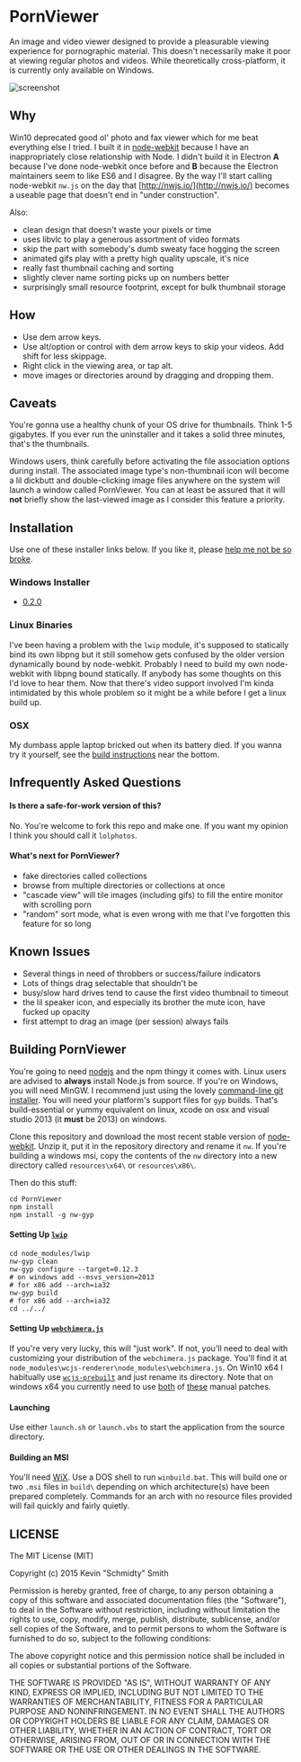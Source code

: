 # PornViewer
An image and video viewer designed to provide a pleasurable viewing experience for pornographic
material. This doesn't necessarily make it poor at viewing regular photos and videos. While
theoretically cross-platform, it is currently only available on Windows.

![screenshot](http://i.imgur.com/MVzG6xH.jpg)

## Why
Win10 deprecated good ol' photo and fax viewer which for me beat everything else I tried. I built it
in [node-webkit](https://github.com/nwjs/nw.js/) because I have an inappropriately close
relationship with Node. I didn't build it in Electron **A** because I've done node-webkit once before
and **B** because the Electron maintainers seem to like ES6 and I disagree. By the way I'll start
calling node-webkit `nw.js` on the day that [http://nwjs.io/](http://nwjs.io/) becomes a useable
page that doesn't end in "under construction".

Also:
 * clean design that doesn't waste your pixels or time
 * uses libvlc to play a generous assortment of video formats
 * skip the part with somebody's dumb sweaty face hogging the screen
 * animated gifs play with a pretty high quality upscale, it's nice
 * really fast thumbnail caching and sorting
 * slightly clever name sorting picks up on numbers better
 * surprisingly small resource footprint, except for bulk thumbnail storage

## How
 * Use dem arrow keys.
 * Use alt/option or control with dem arrow keys to skip your videos. Add shift for less skippage.
 * Right click in the viewing area, or tap alt.
 * move images or directories around by dragging and dropping them.

## Caveats
You're gonna use a healthy chunk of your OS drive for thumbnails. Think 1-5 gigabytes. If you ever
run the uninstaller and it takes a solid three minutes, that's the thumbnails.

Windows users, think carefully before activating the file association options during install. The
associated image type's non-thumbnail icon will become a lil dickbutt and double-clicking image files
anywhere on the system will launch a window called PornViewer. You can at least be assured that it
will **not** briefly show the last-viewed image as I consider this feature a priority.

## Installation
Use one of these installer links below. If you like it, please [help me not be so broke](https://www.paypal.com/cgi-bin/webscr?cmd=_donations&business=PN6C2AZTS2FP8&lc=US&currency_code=USD&bn=PP%2dDonationsBF%3abtn_donate_SM%2egif%3aNonHosted).

### Windows Installer
 * [0.2.0](https://github.com/shenanigans/PornViewer/releases/download/0.2.0/PornViewer_x86.msi)

### Linux Binaries
I've been having a problem with the `lwip` module, it's supposed to statically bind its own libpng
but it still somehow gets confused by the older version dynamically bound by node-webkit. Probably I
need to build my own node-webkit with libpng bound statically. If anybody has some thoughts on this
I'd love to hear them. Now that there's video support involved I'm kinda intimidated by this whole
problem so it might be a while before I get a linux build up.

### OSX
My dumbass apple laptop bricked out when its battery died. If you wanna try it yourself, see the
[build instructions](#building-pornviewer) near the bottom.


## Infrequently Asked Questions
#### Is there a safe-for-work version of this?
No. You're welcome to fork this repo and make one. If you want my opinion I think you should call it
`lolphotos`.

#### What's next for PornViewer?
 * fake directories called collections
 * browse from multiple directories or collections at once
 * "cascade view" will tile images (including gifs) to fill the entire monitor with scrolling porn
 * "random" sort mode, what is even wrong with me that I've forgotten this feature for so long


## Known Issues
 * Several things in need of throbbers or success/failure indicators
 * Lots of things drag selectable that shouldn't be
 * busy/slow hard drives tend to cause the first video thumbnail to timeout
 * the lil speaker icon, and especially its brother the mute icon, have fucked up opacity
 * first attempt to drag an image (per session) always fails


## Building PornViewer
You're going to need [nodejs](https://nodejs.org) and the npm thingy it comes with. Linux users are
advised to **always** install Node.js from source. If you're on Windows, you will need MinGW. I
recommend just using the lovely [command-line git installer](https://git-scm.com/downloads). You
will need your platform's support files for `gyp` builds. That's build-essential or yummy equivalent
on linux, xcode on osx and visual studio 2013 (it **must** be 2013) on windows.

Clone this repository and download the most recent stable version of
[node-webkit](https://github.com/nwjs/nw.js#downloads). Unzip it, put it in the repository
directory and rename it `nw`. If you're building a windows msi, copy the contents of the `nw`
directory into a new directory called `resources\x64\` or `resources\x86\`.

Then do this stuff:
```shell
cd PornViewer
npm install
npm install -g nw-gyp
```

#### Setting Up [`lwip`](https://github.com/EyalAr/lwip)
```shell
cd node_modules/lwip
nw-gyp clean
nw-gyp configure --target=0.12.3
# on windows add --msvs_version=2013
# for x86 add --arch=ia32
nw-gyp build
# for x86 add --arch=ia32
cd ../../
```

#### Setting Up [`webchimera.js`](https://github.com/RSATom/WebChimera.js)
If you're very very lucky, this will "just work". If not, you'll need to deal with customizing your
distribution of the `webchimera.js` package. You'll find it at
`node_modules\wcjs-renderer\node_modules\webchimera.js`.
On Win10 x64 I habitually use [`wcjs-prebuilt`](https://github.com/Ivshti/wcjs-prebuilt) and just
rename its directory. Note that on windows x64 you currently need to use [both](https://github.com/Ivshti/wcjs-prebuilt/issues/10#issuecomment-149008366)
of [these](https://github.com/Ivshti/wcjs-prebuilt/issues/10#issuecomment-149201701) manual patches.

#### Launching
Use either `launch.sh` or `launch.vbs` to start the application from the source directory.

#### Building an MSI
You'll need [WiX](http://wixtoolset.org/). Use a DOS shell to run `winbuild.bat`. This will build
one or two `.msi` files in `build\` depending on which architecture(s) have been prepared
completely. Commands for an arch with no resource files provided will fail quickly and fairly
quietly.


## LICENSE
The MIT License (MIT)

Copyright (c) 2015 Kevin "Schmidty" Smith

Permission is hereby granted, free of charge, to any person obtaining a copy
of this software and associated documentation files (the "Software"), to deal
in the Software without restriction, including without limitation the rights
to use, copy, modify, merge, publish, distribute, sublicense, and/or sell
copies of the Software, and to permit persons to whom the Software is
furnished to do so, subject to the following conditions:

The above copyright notice and this permission notice shall be included in all
copies or substantial portions of the Software.

THE SOFTWARE IS PROVIDED "AS IS", WITHOUT WARRANTY OF ANY KIND, EXPRESS OR
IMPLIED, INCLUDING BUT NOT LIMITED TO THE WARRANTIES OF MERCHANTABILITY,
FITNESS FOR A PARTICULAR PURPOSE AND NONINFRINGEMENT. IN NO EVENT SHALL THE
AUTHORS OR COPYRIGHT HOLDERS BE LIABLE FOR ANY CLAIM, DAMAGES OR OTHER
LIABILITY, WHETHER IN AN ACTION OF CONTRACT, TORT OR OTHERWISE, ARISING FROM,
OUT OF OR IN CONNECTION WITH THE SOFTWARE OR THE USE OR OTHER DEALINGS IN THE
SOFTWARE.
